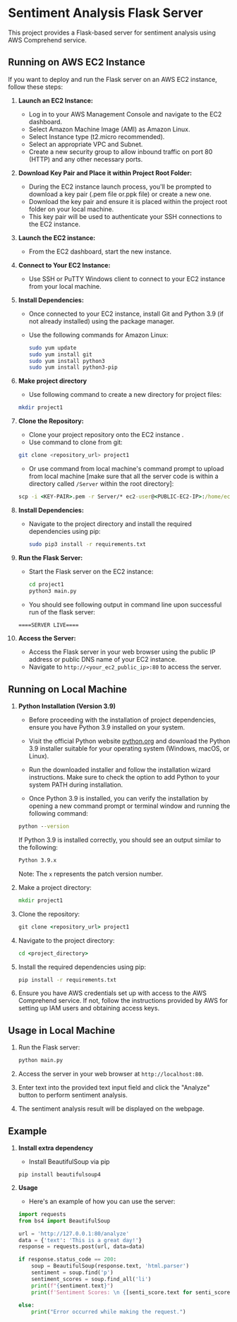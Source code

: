 # Sentiment Analysis Flask Server

This project provides a Flask-based server for sentiment analysis using AWS Comprehend service.

## Running on AWS EC2 Instance

If you want to deploy and run the Flask server on an AWS EC2 instance, follow these steps:

1. **Launch an EC2 Instance:**
   - Log in to your AWS Management Console and navigate to the EC2 dashboard.
   - Select Amazon Machine Image (AMI) as Amazon Linux.
   - Select Instance type (t2.micro recommended).
   - Select an appropriate VPC and Subnet.
   - Create a new security group to allow inbound traffic on port 80 (HTTP) and any other necessary ports.

2. **Download Key Pair and Place it within Project Root Folder:**
   - During the EC2 instance launch process, you'll be prompted to download a key pair (.pem file or.ppk file) or create a new one.
   - Download the key pair and ensure it is placed within the project root folder on your local machine.
   - This key pair will be used to authenticate your SSH connections to the EC2 instance.

3. **Launch the EC2 instance:**
    - From the EC2 dashboard, start the new instance.

4. **Connect to Your EC2 Instance:**
   - Use SSH or PuTTY Windows client to connect to your EC2 instance from your local machine.

5. **Install Dependencies:**
   - Once connected to your EC2 instance, install Git and Python 3.9 (if not already installed) using the package manager.
   - Use the following commands for Amazon Linux:

     ```bash
     sudo yum update
     sudo yum install git
     sudo yum install python3
     sudo yum install python3-pip
     ```

6. **Make project directory**
    - Use following command to create a new directory for project files:

    ```bash
    mkdir project1
    ```

7. **Clone the Repository:**
   - Clone your project repository onto the EC2 instance .
   - Use command to clone from git:

   ```bash
   git clone <repository_url> project1
   ```
   - Or use command from local machine's command prompt to upload from local machine [make sure that all the server code is within a directory called `/Server` within the root directory]:

   ```cmd
   scp -i <KEY-PAIR>.pem -r Server/* ec2-user@<PUBLIC-EC2-IP>:/home/ec2-user/project1
   ```

8. **Install Dependencies:**
   - Navigate to the project directory and install the required dependencies using pip:

     ```bash
     sudo pip3 install -r requirements.txt
     ```

9. **Run the Flask Server:**
   - Start the Flask server on the EC2 instance:

     ```bash
     cd project1
     python3 main.py
     ```
    - You should see following output in command line upon successful run of the flask server:

    ```bash
    ====SERVER LIVE====
    ```

9. **Access the Server:**
   - Access the Flask server in your web browser using the public IP address or public DNS name of your EC2 instance.
   - Navigate to `http://<your_ec2_public_ip>:80` to access the server.


## Running on Local Machine

1. **Python Installation (Version 3.9)**

    - Before proceeding with the installation of project dependencies, ensure you have Python 3.9 installed on your system. 
    - Visit the official Python website [python.org](https://www.python.org/downloads/) and download the Python 3.9 installer suitable for your operating system (Windows, macOS, or Linux).

    - Run the downloaded installer and follow the installation wizard instructions. Make sure to check the option to add Python to your system PATH during installation.

    - Once Python 3.9 is installed, you can verify the installation by opening a new command prompt or terminal window and running the following command:

    ```cmd
    python --version
    ```

    If Python 3.9 is installed correctly, you should see an output similar to the following:

    ```cmd
    Python 3.9.x
    ```

    Note: The `x` represents the patch version number.

2. Make a project directory:

    ```cmd
    mkdir project1
    ```

3. Clone the repository:

    ```cmd
    git clone <repository_url> project1
    ```

4. Navigate to the project directory:

    ```cmd
    cd <project_directory>
    ```

5. Install the required dependencies using pip:

    ```cmd
    pip install -r requirements.txt
    ```

6. Ensure you have AWS credentials set up with access to the AWS Comprehend service. If not, follow the instructions provided by AWS for setting up IAM users and obtaining access keys.

## Usage in Local Machine

1. Run the Flask server:

    ```cmd
    python main.py
    ```

2. Access the server in your web browser at `http://localhost:80`.

3. Enter text into the provided text input field and click the "Analyze" button to perform sentiment analysis.

4. The sentiment analysis result will be displayed on the webpage.

## Example

1. **Install extra dependency**
    - Install BeautifulSoup via pip

    ```
    pip install beautifulsoup4
    ```

2. **Usage**

    - Here's an example of how you can use the server:
    
    ```python
    import requests
    from bs4 import BeautifulSoup

    url = 'http://127.0.0.1:80/analyze'
    data = {'text': 'This is a great day!'}
    response = requests.post(url, data=data)

    if response.status_code == 200:
        soup = BeautifulSoup(response.text, 'html.parser')
        sentiment = soup.find('p')
        sentiment_scores = soup.find_all('li')
        print(f"{sentiment.text}")
        print(f'Sentiment Scores: \n {[senti_score.text for senti_score in sentiment_scores]}')
        
    else:
        print("Error occurred while making the request.")
    ```
